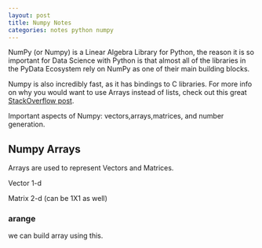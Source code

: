 ```yaml
---
layout: post
title: Numpy Notes
categories: notes python numpy
---
```


NumPy (or Numpy) is a Linear Algebra Library for Python, the reason it is so important for Data Science with Python is that almost all of the libraries in the PyData Ecosystem rely on NumPy as one of their main building blocks.

Numpy is also incredibly fast, as it has bindings to C libraries. For more info on why you would want to use Arrays instead of lists, check out this great [StackOverflow post](http://stackoverflow.com/questions/993984/why-numpy-instead-of-python-lists).

Important aspects of Numpy: vectors,arrays,matrices, and number generation.


## Numpy Arrays

Arrays are used to represent Vectors and Matrices.

Vector 1-d

Matrix 2-d (can be 1X1 as well)

### arange

we can build array using this.













































